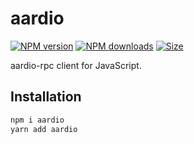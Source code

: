 # aardio

<a href="https://npmjs.org/package/aardio"><img alt="NPM version" src="https://img.shields.io/npm/v/aardio.svg?style=flat-square"></a>
<a href="https://npmjs.org/package/aardio"><img alt="NPM downloads" src="https://img.shields.io/npm/dm/aardio.svg?style=flat-square"></a>
<a href="https://unpkg.com/aardio"><img alt="Size" src="https://img.badgesize.io/https://unpkg.com/aardio?style=flat-square"></a>

aardio-rpc client for JavaScript.

## Installation

```sh
npm i aardio
yarn add aardio
```
 